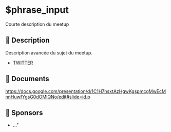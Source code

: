 # $phrase_input

Courte description du meetup

## 📜 Description

Description avancée du sujet du meetup.

- [TWITTER](https://twitter.com/speaker_username)

## 📂 Documents

https://docs.google.com/presentation/d/1C1H7hsxtAzHgwKgspmcgMwEcMnnHuwfYgsG0dOMlQNo/edit#slide=id.p

## 💖 Sponsors

- ..."